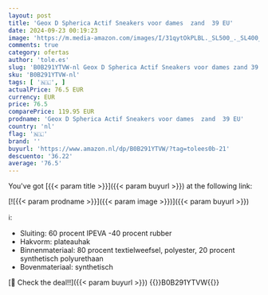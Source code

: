 ```yaml
---
layout: post
title: 'Geox D Spherica Actif Sneakers voor dames  zand  39 EU'
date: 2024-09-23 00:19:23
image: 'https://m.media-amazon.com/images/I/31qytOkPLBL._SL500_._SL400_.jpg'
comments: true
category: ofertas
author: 'tole.es'
slug: 'B0B291YTVW-nl Geox D Spherica Actif Sneakers voor dames zand 39 EU'
sku: 'B0B291YTVW-nl'
tags: [ '🇳🇱', ]
actualPrice: 76.5 EUR
currency: EUR
price: 76.5
comparePrice: 119.95 EUR
prodname: 'Geox D Spherica Actif Sneakers voor dames  zand  39 EU'
country: 'nl'
flag: '🇳🇱'
brand: ''
buyurl: 'https://www.amazon.nl/dp/B0B291YTVW/?tag=tolees0b-21'
descuento: '36.22'
average: '76.5'
---
```


You've got [{{< param title >}}]({{< param buyurl >}}) at the following link:

[![{{< param prodname >}}]({{< param image >}})]({{< param buyurl >}})

ℹ️:

- Sluiting: 60 procent IPEVA -40 procent rubber
- Hakvorm: plateauhak
- Binnenmateriaal: 80 procent textielweefsel, polyester, 20 procent synthetisch polyurethaan
- Bovenmateriaal: synthetisch

[🛒 Check the deal!!]({{< param buyurl >}})
{{<world>}}B0B291YTVW{{</world>}}
